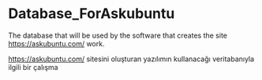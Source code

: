 # Database_ForAskubuntu


The database that will be used by the software that creates the site https://askubuntu.com/ work.

https://askubuntu.com/ sitesini oluşturan yazılımın kullanacağı veritabanıyla ilgili bir
çalışma 
